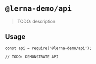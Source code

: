 # `@lerna-demo/api`

> TODO: description

## Usage

```
const api = require('@lerna-demo/api');

// TODO: DEMONSTRATE API
```
